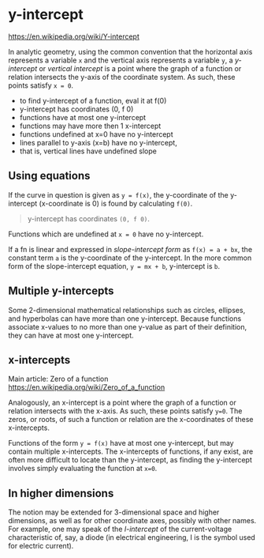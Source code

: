 # y-intercept

https://en.wikipedia.org/wiki/Y-intercept

In analytic geometry, using the common convention that the horizontal axis represents a variable `x` and the vertical axis represents a variable `y`, a *y-intercept* or *vertical intercept* is a point where the graph of a function or relation intersects the y-axis of the coordinate system. As such, these points satisfy `x = 0`.


- to find y-intercept of a function, eval it at f(0)
- y-intercept has coordinates (0, f 0)
- functions have at most one y-intercept
- functions may have more then 1 x-intercept
- functions undefined at x=0 have no y-intercept
- lines parallel to y-axis (x=b) have no y-intercept, 
- that is, vertical lines have undefined slope


## Using equations

If the curve in question is given as `y = f(x)`, the y-coordinate of the y-intercept (x-coordinate is 0) is found by calculating `f(0)`.

>y-intercept has coordinates `(0, f 0)`.

Functions which are undefined at `x = 0` have no y-intercept.

If a fn is linear and expressed in *slope-intercept form* as `f(x) = a + bx`, the constant term `a` is the y-coordinate of the y-intercept. In the more common form of the slope-intercept equation, `y = mx + b`, y-intercept is `b`.



## Multiple y-intercepts

Some 2-dimensional mathematical relationships such as circles, ellipses, and hyperbolas can have more than one y-intercept. Because functions associate x-values to no more than one y-value as part of their definition, they can have at most one y-intercept.

## x-intercepts

Main article: Zero of a function
https://en.wikipedia.org/wiki/Zero_of_a_function

Analogously, an x-intercept is a point where the graph of a function or relation intersects with the x-axis. As such, these points satisfy `y=0`. The zeros, or roots, of such a function or relation are the x-coordinates of these x-intercepts.

Functions of the form `y = f(x)` have at most one y-intercept, but may contain multiple x-intercepts. The x-intercepts of functions, if any exist, are often more difficult to locate than the y-intercept, as finding the y-intercept involves simply evaluating the function at `x=0`.

## In higher dimensions

The notion may be extended for 3-dimensional space and higher dimensions, as well as for other coordinate axes, possibly with other names. For example, one may speak of the *I-intercept* of the current-voltage characteristic of, say, a diode (in electrical engineering, I is the symbol used for electric current).
